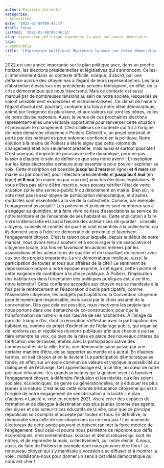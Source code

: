 ```yaml
---
author: Poitiers Collectif
categories:
- Actualités
date: '2022-02-08T09:45:47'
draft: false
lastmod: '2022-02-08T09:46:15'
slug: expression-politique-reprenons-la-main-sur-notre-democratie
tags:
- Démocratie
title: '[Expression politique] Reprenons la main sur notre démocratie !'
---
```


2022 est une année importante sur le plan politique avec, dans un proche horizon, les élections présidentielles et législatives qui s’annoncent. Celles-ci interviennent dans un contexte difficile, marqué, d’abord, par une défiance accrue des citoyen·nes à l’égard de leurs représentant·es. Les taux d’abstention élevés lors des précédents scrutins témoignent, en effet, de la crise démocratique que nous traversons. Mais ce contexte est aussi marqué par de nombreuses tensions au sein de notre société, lesquelles se voient sensiblement exacerbées et instrumentalisées. Ce climat de haine à l’égard d’autrui est, pourtant, contraire à la fois à notre idéal démocratique, animé par l’exigence du pluralisme, et aux valeurs qui sont les nôtres, celles de notre devise nationale. Aussi, la venue de ces prochaines élections représentent-elles une véritable opportunité pour renverser cette situation et provoquer le changement. C’est d’ailleurs ce contexte qui fut à l’origine de notre démarche citoyenne « Poitiers Collectif », un projet construit et porté par des habitant·es pour redonner confiance en la politique. Notre élection à la mairie de Poitiers a été le signe que cette volonté de changement était non seulement présente, mais aussi et surtout possible ! C’est pourquoi il importe de poursuivre cette dynamique, pour ne pas laisser à d’autres le soin de définir ce que sera notre avenir ! L’inscription sur les listes électorales demeure ainsi essentielle pour pouvoir exprimer sa voix. Cette inscription est possible **jusqu’au 2 mars**(en ligne) **et 4 mars** (en mairie ou par courrier) pour l’élection présidentielle et **jusqu’au 4 mai** (en ligne) **et 6 mai** (en mairie ou par courrier) pour les élections législatives. Si vous n’êtes pas sûr·e d’être inscrit·e, vous pouvez vérifier l’état de votre situation sur le site service-public.fr ou directement en mairie. Bien sûr, le vote n’est pas le seul moyen de participation démocratique, et d’autres modalités sont essentielles à la vie de la collectivité. Comme, par exemple, l’engagement associatif ! Les poitevins et poitevines sont nombreux·ses à s’engager au quotidien, et à faire vivre ce tissu d’associations au service de notre territoire et de l’ensemble de ses habitant·es. Cette implication à faire vivre la démocratie est aussi l’œuvre des acteur·rices de quartier : conseils citoyens, conseils et comités de quartier sont essentiels à la collectivité, car ils donnent sens à l’idée de démocratie de proximité et favorisent l’engagement citoyen. C’est la raison pour laquelle, depuis le début de notre mandat, nous avons tenu à soutenir et à encourager la vie associative et citoyenne locale, à la fois en favorisant les actions menées par les associations et les acteur·rices de quartier et en travaillant de concert avec eux sur des projets importants. La vie démocratique implique, aussi, la participation de toutes et tous aux affaires de la cité ! Le sentiment de dépossession propre à notre époque exprime, à cet égard, cette volonté et cette exigence de contribuer à la chose publique. À Poitiers, l’implication des habitant·es dans l’orientation des politiques publiques est, à ce titre, notre leitmotiv ! Cette confiance accordée aux citoyen·nes se manifeste à la fois par le renforcement et l’élaboration d’outils participatifs, comme l’Assemblée citoyenne, les budgets participatifs ou la Convention citoyenne pour le numérique responsable, mais aussi par le choix assumé de la concertation. Dès que cela est possible, nous inscrivons les projets que nous portons dans une démarche de co-construction, pour que la transformation de notre ville soit l’œuvre de ses habitant·es. À l’image du parc du Triangle d’or, dont la rénovation s’effectue avec la participation des habitant·es, comme du projet d’extinction de l’éclairage public, qui organise de nombreuses et régulières réunions publiques afin que chacun·e puisse faire entendre sa voix, ou bien de la mise en place des nouveaux critères de tarification des terrasses, établis avec la participation active des commerçant·es de la ville. Enfin, une démocratie saine passe par une certaine manière d’être, de se rapporter au monde et à autrui. En d’autres termes, on naît citoyen et on le devient ! La participation démocratique se fonde, en effet, sur un socle commun de valeurs et implique la possibilité du dialogue et de l’échange. Cet apprentissage est, à ce titre, au cœur de notre politique éducative : les grands principes qui la guident visent à favoriser l’engagement citoyen, à défendre l’inclusion et les mixités, qu’elles soient sociales, économiques, de genre ou générationnelles, et à éduquer les plus jeunes à la nature. C’est aussi cette volonté d’éducation citoyenne qui est à l’origine de notre engagement de sensibilisation à la laïcité. Le plan d’actions « Laïcité », voté en octobre 2021, vise à créer des espaces de formation et de dialogue à destination des plus jeunes comme des agents, des élu·es et des acteur·trices éducatifs de la ville, pour que ce principe républicain soit compris et accepté par toutes et tous. En définitive, la démocratie sera celle de ses citoyen·nes ou ne sera pas ! Les moments électoraux de cette année peuvent et doivent ranimer la force motrice de l’engagement. Seul celui-ci pourra nous permettre de répondre aux défis économiques, environnementaux, sociaux et démocratiques qui sont les nôtres, et de reprendre la main, collectivement, sur notre destin. À nous, aussi, de faire de Poitiers un exemple dont nous pouvons être fiers ! Le renouveau citoyen qui s’y manifeste a vocation à se diffuser et à montrer la voie : mobilisons-nous pour donner un sens à cet idéal démocratique qui nous est cher !
